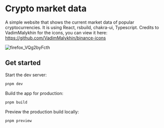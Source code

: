 # Crypto market data

A simple website that shows the current market data of popular cryptocurrencies. It is using React, rsbuild, chakra-ui, Typescript. Credits to VadimMalykhin for the icons, you can view it here: https://github.com/VadimMalykhin/binance-icons

![firefox_VQg2byFcth](https://github.com/user-attachments/assets/cd181155-505d-43d6-b19a-c417debdeabf)


## Get started

Start the dev server:

```bash
pnpm dev
```

Build the app for production:

```bash
pnpm build
```

Preview the production build locally:

```bash
pnpm preview
```
